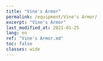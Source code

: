 ```yaml
---
title: "Vine's Armor"
permalink: /equipment/Vine's Armor/
excerpt: "Vine's Armor"
last_modified_at: 2021-01-25
lang: en
ref: "Vine's Armor.md"
toc: false
classes: wide
---
```


